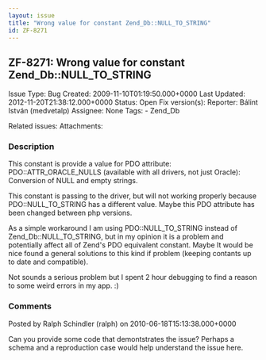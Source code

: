 ```yaml
---
layout: issue
title: "Wrong value for constant Zend_Db::NULL_TO_STRING"
id: ZF-8271
---
```


ZF-8271: Wrong value for constant Zend\_Db::NULL\_TO\_STRING
------------------------------------------------------------

 Issue Type: Bug Created: 2009-11-10T01:19:50.000+0000 Last Updated: 2012-11-20T21:38:12.000+0000 Status: Open Fix version(s): 
 Reporter:  Bálint István (medvetalp)  Assignee:  None  Tags: - Zend\_Db
 
 Related issues: 
 Attachments: 
### Description

This constant is provide a value for PDO attribute: PDO::ATTR\_ORACLE\_NULLS (available with all drivers, not just Oracle): Conversion of NULL and empty strings.

This constant is passing to the driver, but will not working properly because PDO::NULL\_TO\_STRING has a different value. Maybe this PDO attribute has been changed between php versions.

As a simple workaround I am using PDO::NULL\_TO\_STRING instead of Zend\_Db::NULL\_TO\_STRING, but in my opinion it is a problem and potentially affect all of Zend's PDO equivalent constant. Maybe It would be nice found a general solutions to this kind if problem (keeping contants up to date and compatible).

Not sounds a serious problem but I spent 2 hour debugging to find a reason to some weird errors in my app. :)

 

 

### Comments

Posted by Ralph Schindler (ralph) on 2010-06-18T15:13:38.000+0000

Can you provide some code that demontstrates the issue? Perhaps a schema and a reproduction case would help understand the issue here.

 

 